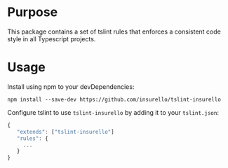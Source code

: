 # Purpose

This package contains a set of tslint rules that enforces a consistent code style in all Typescript projects.

# Usage

Install using npm to your devDependencies:

```
npm install --save-dev https://github.com/insurello/tslint-insurello
```

Configure tslint to use `tslint-insurello` by adding it to your `tslint.json`:

```javascript
{
   "extends": ["tslint-insurello"]
   "rules": {
     ...
   }
}
```
